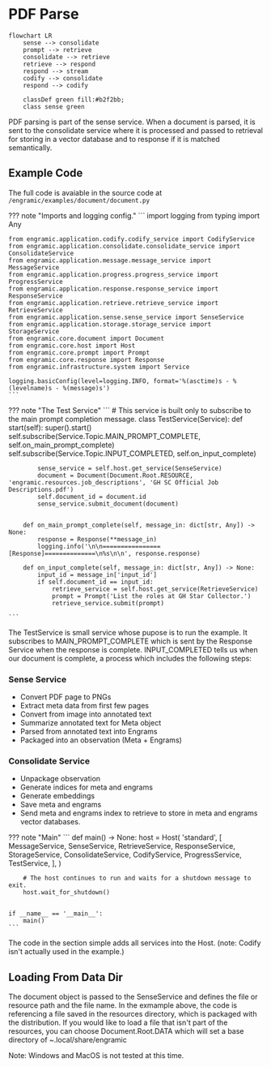 # PDF Parse

```mermaid
flowchart LR
    sense --> consolidate
    prompt --> retrieve
    consolidate --> retrieve
    retrieve --> respond
    respond --> stream 
    codify --> consolidate
    respond --> codify 
    
    classDef green fill:#b2f2bb;
    class sense green
```

PDF parsing is part of the sense service. When a document is parsed, it is sent to the consolidate service where it is processed and passed to retrieval for storing in a vector database and to response if it is matched semantically.

## Example Code

The full code is avaiable in the source code at ```/engramic/examples/document/document.py```

??? note "Imports and logging config."
    ```
    import logging
    from typing import Any

    from engramic.application.codify.codify_service import CodifyService
    from engramic.application.consolidate.consolidate_service import ConsolidateService
    from engramic.application.message.message_service import MessageService
    from engramic.application.progress.progress_service import ProgressService
    from engramic.application.response.response_service import ResponseService
    from engramic.application.retrieve.retrieve_service import RetrieveService
    from engramic.application.sense.sense_service import SenseService
    from engramic.application.storage.storage_service import StorageService
    from engramic.core.document import Document
    from engramic.core.host import Host
    from engramic.core.prompt import Prompt
    from engramic.core.response import Response
    from engramic.infrastructure.system import Service

    logging.basicConfig(level=logging.INFO, format='%(asctime)s - %(levelname)s - %(message)s')
    ```

??? note "The Test Service"
    ```
    # This service is built only to subscribe to the main prompt completion message.
    class TestService(Service):
        def start(self):
            super().start()
            self.subscribe(Service.Topic.MAIN_PROMPT_COMPLETE, self.on_main_prompt_complete)
            self.subscribe(Service.Topic.INPUT_COMPLETED, self.on_input_complete)

            sense_service = self.host.get_service(SenseService)
            document = Document(Document.Root.RESOURCE, 'engramic.resources.job_descriptions', 'GH SC Official Job Descriptions.pdf')
            self.document_id = document.id
            sense_service.submit_document(document)


        def on_main_prompt_complete(self, message_in: dict[str, Any]) -> None:
            response = Response(**message_in)
            logging.info('\n\n================[Response]==============\n%s\n\n', response.response)

        def on_input_complete(self, message_in: dict[str, Any]) -> None:
            input_id = message_in['input_id']
            if self.document_id == input_id:
                retrieve_service = self.host.get_service(RetrieveService)
                prompt = Prompt('List the roles at GH Star Collector.')
                retrieve_service.submit(prompt)

    ```

The TestService is small service whose pupose is to run the example. It subscribes to MAIN_PROMPT_COMPLETE which is sent by the Response Service when the response is complete. INPUT_COMPLETED tells us when our document is complete, a process which includes the following steps:

### Sense Service
- Convert PDF page to PNGs
- Extract meta data from first few pages
- Convert from image into annotated text
- Summarize annotated text for Meta object
- Parsed from annotated text into Engrams
- Packaged into an observation (Meta + Engrams)

### Consolidate Service
- Unpackage observation
- Generate indices for meta and engrams
- Generate embeddings
- Save meta and engrams
- Send meta and engrams index to retrieve to store in meta and engrams vector databases.

??? note "Main"
    ```
    def main() -> None:
        host = Host(
            'standard',
            [
                MessageService,
                SenseService,
                RetrieveService,
                ResponseService,
                StorageService,
                ConsolidateService,
                CodifyService,
                ProgressService,
                TestService,
            ],
        )

        # The host continues to run and waits for a shutdown message to exit.
        host.wait_for_shutdown()


    if __name__ == '__main__':
        main()
    ```

The code in the section simple adds all services into the Host. (note: Codify isn't actually used in the example.)


## Loading From Data Dir

The document object is passed to the SenseService and defines the file or resource path and the file name. In the exmample above, the code is referencing a file saved in the resources directory, which is packaged with the distribution. If you would like to load a file that isn't part of the resources, you can choose Document.Root.DATA which will set a base directory of ~.local/share/engramic

Note: Windows and MacOS is not tested at this time.